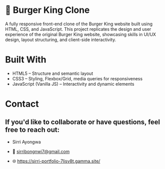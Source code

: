 # 🍔 Burger King Clone

A fully responsive front-end clone of the Burger King website built using HTML, CSS, and JavaScript. This project replicates the design and user experience of the original Burger King website, showcasing skills in UI/UX design, layout structuring, and client-side interactivity.

# Built With

- HTML5 – Structure and semantic layout
- CSS3 – Styling, Flexbox/Grid, media queries for responsiveness
- JavaScript (Vanilla JS) – Interactivity and dynamic elements

# Contact

## If you'd like to collaborate or have questions, feel free to reach out:

- Sirri Ayongwa

- 📧 sirribongnwi7@gmail.com

- 🌐 https://sirri-portfolio-7lisv8t.gamma.site/
